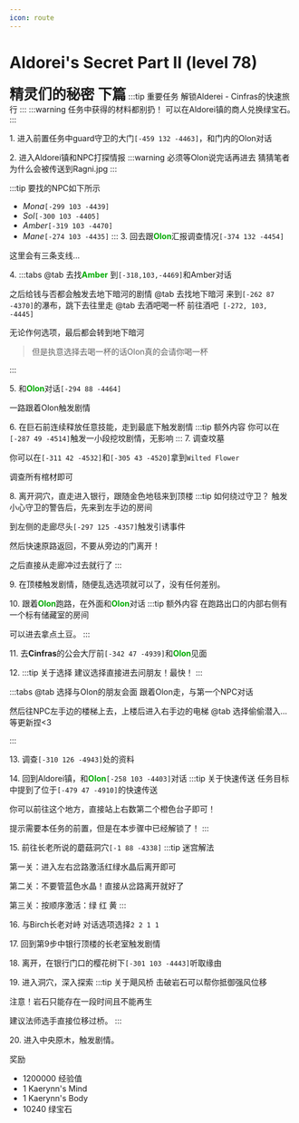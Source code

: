 ```yaml
---
icon: route
---
```

# Aldorei's Secret Part II (level 78)
<span style="font-size: 25px;">**精灵们的秘密 下篇**</span>
:::tip 重要任务
解锁Alderei - Cinfras的快速旅行
:::
:::warning 任务中获得的材料都别扔！
可以在Aldorei镇的商人兑换绿宝石。
:::

<span class="stage-index">1.</span> 进入前置任务中guard守卫的大门`[-459 132 -4463]`，和门内的Olon对话

<span class="stage-index">2.</span> 进入Aldorei镇和NPC打探情报
:::warning 必须等Olon说完话再进去
猜猜笔者为什么会被传送到Ragni.jpg
:::

:::tip 要找的NPC如下所示
+ *Mona*`[-299 103 -4439]`
+ *Sol*`[-300 103 -4405]`
+ *Amber*`[-319 103 -4470]`
+ *Mane*`[-274 103 -4435]`
:::
<span class="stage-index">3.</span> 回去跟<font color=00AA00>**Olon**</font>汇报调查情况`[-374 132 -4454]`

这里会有三条支线...

<span class="stage-index">4.</span> 
:::tabs
@tab 去找<font color=00AA00>**Amber**</font>
到`[-318,103,-4469]`和Amber对话

之后给钱与否都会触发去地下暗河的剧情
@tab 去找地下暗河
来到`[-262 87 -4370]`的瀑布，跳下去往里走
@tab 去酒吧喝一杯
前往酒吧` [-272, 103, -4445]`

无论作何选项，最后都会转到地下暗河
>但是执意选择去喝一杯的话Olon真的会请你喝一杯

:::

<span class="stage-index">5.</span> 和<font color=00AA00>**Olon**</font>对话`[-294 88 -4464]`

一路跟着Olon触发剧情

<span class="stage-index">6.</span> 在巨石前连续释放任意技能，走到最底下触发剧情
:::tip 额外内容
你可以在`[-287 49 -4514]`触发一小段挖坟剧情，无影响
:::
<span class="stage-index">7.</span> 调查坟墓

你可以在`[-311 42 -4532]`和`[-305 43 -4520]`拿到`Wilted Flower`

调查所有棺材即可

<span class="stage-index">8.</span> 离开洞穴，直走进入银行，跟随金色地毯来到顶楼
:::tip 如何绕过守卫？
触发小心守卫的警告后，先来到左手边的房间

到左侧的走廊尽头`[-297 125 -4357]`触发引诱事件

然后快速原路返回，不要从旁边的门离开！

之后直接从走廊冲过去就行了
:::

<span class="stage-index">9.</span> 在顶楼触发剧情，随便乱选选项就可以了，没有任何差别。

<span class="stage-index">10.</span> 跟着<font color=00AA00>**Olon**</font>跑路，在外面和<font color=00AA00>**Olon**</font>对话
:::tip 额外内容
在跑路出口的内部右侧有一个标有储藏室的房间

可以进去拿点土豆。
:::

<span class="stage-index">11.</span> 去**Cinfras**的公会大厅前`[-342 47 -4939]`和<font color=00AA00>**Olon**</font>见面

<span class="stage-index">12.</span> 
:::tip 关于选择
建议选择直接进去问朋友！最快！
:::


:::tabs
@tab 选择与Olon的朋友会面
跟着Olon走，与第一个NPC对话

然后往NPC左手边的楼梯上去，上楼后进入右手边的电梯
@tab 选择偷偷潜入...
等更新捏<3

:::

<span class="stage-index">13.</span> 调查`[-310 126 -4943]`处的资料

<span class="stage-index">14.</span> 回到Aldorei镇，和<font color=00AA00>**Olon**</font>`[-258 103 -4403]`对话
:::tip 关于快速传送
任务目标中提到了位于`[-479 47 -4910]`的快速传送

你可以前往这个地方，直接站上右数第二个橙色台子即可！

提示需要本任务的前置，但是在本步骤中已经解锁了！
:::

<span class="stage-index">15.</span> 前往长老所说的蘑菇洞穴`[-1 88 -4338]`
:::tip
迷宫解法

第一关：进入左右岔路激活红绿水晶后离开即可

第二关：不要管蓝色水晶！直接从岔路离开就好了

第三关：按顺序激活：绿 红 黄
:::

<span class="stage-index">16.</span> 与Birch长老对峙
对话选项选择`2 2 1 1`

<span class="stage-index">17.</span> 回到第9步中银行顶楼的长老室触发剧情

<span class="stage-index">18.</span> 离开，在银行门口的樱花树下`[-301 103 -4443]`听取缘由

<span class="stage-index">19.</span> 进入洞穴，深入探索
:::tip 关于飓风桥
击破岩石可以帮你抵御强风位移

注意！岩石只能存在一段时间且不能再生

建议法师选手直接位移过桥。
:::

<span class="stage-index">20.</span> 进入中央原木，触发剧情。

奖励
+ 1200000 经验值
+ 1 Kaerynn's Mind
+ 1 Kaerynn's Body
+ 10240 绿宝石